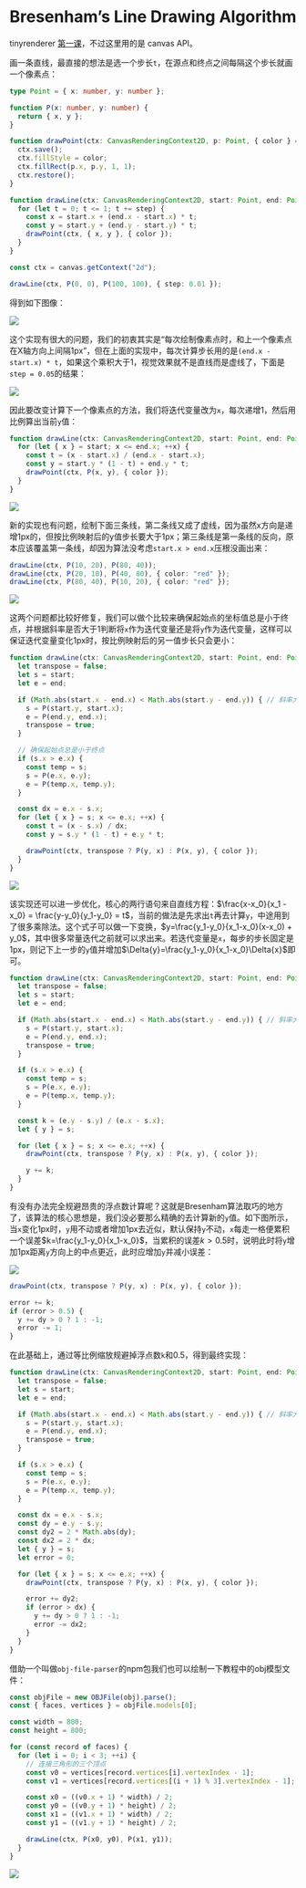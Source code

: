 # Bresenham’s Line Drawing Algorithm

tinyrenderer [第一课](https://github.com/ssloy/tinyrenderer/wiki/Lesson-1:-Bresenham%E2%80%99s-Line-Drawing-Algorithm)，不过这里用的是 canvas API。

画一条直线，最直接的想法是选一个步长`t`，在源点和终点之间每隔这个步长就画一个像素点：

```ts
type Point = { x: number, y: number };

function P(x: number, y: number) {
  return { x, y };
}

function drawPoint(ctx: CanvasRenderingContext2D, p: Point, { color } = { color: 'black' }) {
  ctx.save();
  ctx.fillStyle = color;
  ctx.fillRect(p.x, p.y, 1, 1);
  ctx.restore();
}

function drawLine(ctx: CanvasRenderingContext2D, start: Point, end: Point, { color, step } = { color: 'black', step: 0.01 }) {
  for (let t = 0; t <= 1; t += step) {
    const x = start.x + (end.x - start.x) * t;
    const y = start.y + (end.y - start.y) * t;
    drawPoint(ctx, { x, y }, { color });
  }
}

const ctx = canvas.getContext("2d");

drawLine(ctx, P(0, 0), P(100, 100), { step: 0.01 });
```

<script>
function P(x, y) {
  return { x, y };
}

function drawPoint(ctx, p, { color = 'black' }) {
  ctx.save();
  ctx.fillStyle = color;
  ctx.fillRect(p.x, p.y, 1, 1);
  ctx.restore();
}

function drawLine(ctx, start, end, { color = 'black', step = 0.01 }) {
  for (let t = 0; t <= 1; t += step) {
    const x = start.x + (end.x - start.x) * t;
    const y = start.y + (end.y - start.y) * t;
    drawPoint(ctx, { x, y }, { color });
  }
}
</script>

得到如下图像：

<img src="./naive-algorithm.webp" />

这个实现有很大的问题，我们的初衷其实是“每次绘制像素点时，和上一个像素点在X轴方向上间隔1px”，但在上面的实现中，每次计算步长用的是`(end.x - start.x) * t`，如果这个乘积大于1，视觉效果就不是直线而是虚线了，下面是`step = 0.05`的结果：

<img src="./naive-error.webp" />

因此要改变计算下一个像素点的方法，我们将迭代变量改为`x`，每次递增1，然后用比例算出当前`y`值：

```ts
function drawLine(ctx: CanvasRenderingContext2D, start: Point, end: Point, { color } = { color: 'black' }) {
  for (let { x } = start; x <= end.x; ++x) {
    const t = (x - start.x) / (end.x - start.x);
    const y = start.y * (1 - t) + end.y * t;
    drawPoint(ctx, P(x, y), { color });
  }
}
```

<img src="./opt-algorithm.webp" />

新的实现也有问题，绘制下面三条线，第二条线又成了虚线，因为虽然x方向是递增1px的，但按比例映射后的y值步长要大于1px；第三条线是第一条线的反向，原本应该覆盖第一条线，却因为算法没考虑`start.x > end.x`压根没画出来：

```ts
drawLine(ctx, P(10, 20), P(80, 40));
drawLine(ctx, P(20, 10), P(40, 80), { color: "red" });
drawLine(ctx, P(80, 40), P(10, 20), { color: "red" });
```

<img src="./opt-error.webp" />

这两个问题都比较好修复，我们可以做个比较来确保起始点的坐标值总是小于终点，并根据斜率是否大于1判断将`x`作为迭代变量还是将`y`作为迭代变量，这样可以保证迭代变量变化1px时，按比例映射后的另一值步长只会更小：

```ts
function drawLine(ctx: CanvasRenderingContext2D, start: Point, end: Point, { color } = { color: 'black' }) {
  let transpose = false;
  let s = start;
  let e = end;

  if (Math.abs(start.x - end.x) < Math.abs(start.y - end.y)) { // 斜率大于1，delta y > delta x，转置
    s = P(start.y, start.x);
    e = P(end.y, end.x);
    transpose = true;
  }

  // 确保起始点总是小于终点
  if (s.x > e.x) {
    const temp = s;
    s = P(e.x, e.y);
    e = P(temp.x, temp.y);
  }

  const dx = e.x - s.x;
  for (let { x } = s; x <= e.x; ++x) {
    const t = (x - s.x) / dx;
    const y = s.y * (1 - t) + e.y * t;

    drawPoint(ctx, transpose ? P(y, x) : P(x, y), { color });
  }
}
```

<img src="./opt-fixed.webp" />

该实现还可以进一步优化，核心的两行语句来自直线方程：$\frac{x-x_0}{x_1 - x_0} = \frac{y-y_0}{y_1-y_0} = t$，当前的做法是先求出`t`再去计算`y`，中途用到了很多乘除法。这个式子可以做一下变换，$y=\frac{y_1-y_0}{x_1-x_0}(x-x_0) + y_0$，其中很多常量迭代之前就可以求出来。若迭代变量是`x`，每步的步长固定是1px，则记下上一步的`y`值并增加$\Delta{y}=\frac{y_1-y_0}{x_1-x_0}\Delta{x}$即可。

```ts
function drawLine(ctx: CanvasRenderingContext2D, start: Point, end: Point, { color } = { color: 'black' }) {
  let transpose = false;
  let s = start;
  let e = end;

  if (Math.abs(start.x - end.x) < Math.abs(start.y - end.y)) { // 斜率大于1，delta y > delta x
    s = P(start.y, start.x);
    e = P(end.y, end.x);
    transpose = true;
  }

  if (s.x > e.x) {
    const temp = s;
    s = P(e.x, e.y);
    e = P(temp.x, temp.y);
  }

  const k = (e.y - s.y) / (e.x - s.x);
  let { y } = s;

  for (let { x } = s; x <= e.x; ++x) {
    drawPoint(ctx, transpose ? P(y, x) : P(x, y), { color });

    y += k;
  }
}
```

有没有办法完全规避昂贵的浮点数计算呢？这就是Bresenham算法取巧的地方了，该算法的核心思想是，我们没必要那么精确的去计算新的`y`值。如下图所示，当`x`变化1px时，`y`用不动或者增加1px去近似，默认保持`y`不动，`x`每走一格便累积一个误差$k=\frac{y_1-y_0}{x_1-x_0}$，当累积的误差$k>0.5$时，说明此时将`y`增加1px距离`y`方向上的中点更近，此时应增加`y`并减小误差：

<img src="./Bresenham-algorithm.webp" />

```ts
drawPoint(ctx, transpose ? P(y, x) : P(x, y), { color });

error += k;
if (error > 0.5) {
  y += dy > 0 ? 1 : -1;
  error -= 1;
}
```

在此基础上，通过等比例缩放规避掉浮点数`k`和0.5，得到最终实现：

```ts
function drawLine(ctx: CanvasRenderingContext2D, start: Point, end: Point, { color } = { color: 'black' }) {
  let transpose = false;
  let s = start;
  let e = end;

  if (Math.abs(start.x - end.x) < Math.abs(start.y - end.y)) { // 斜率大于1，delta y > delta x
    s = P(start.y, start.x);
    e = P(end.y, end.x);
    transpose = true;
  }

  if (s.x > e.x) {
    const temp = s;
    s = P(e.x, e.y);
    e = P(temp.x, temp.y);
  }

  const dx = e.x - s.x;
  const dy = e.y - s.y;
  const dy2 = 2 * Math.abs(dy);
  const dx2 = 2 * dx;
  let { y } = s;
  let error = 0;

  for (let { x } = s; x <= e.x; ++x) {
    drawPoint(ctx, transpose ? P(y, x) : P(x, y), { color });

    error += dy2;
    if (error > dx) {
      y += dy > 0 ? 1 : -1;
      error -= dx2;
    }
  }
}
```

借助一个叫做`obj-file-parser`的npm包我们也可以绘制一下教程中的obj模型文件：

```ts
const objFile = new OBJFile(obj).parse();
const { faces, vertices } = objFile.models[0];

const width = 800;
const height = 800;

for (const record of faces) {
  for (let i = 0; i < 3; ++i) {
    // 连接三角形的三个顶点
    const v0 = vertices[record.vertices[i].vertexIndex - 1];
    const v1 = vertices[record.vertices[(i + 1) % 3].vertexIndex - 1];

    const x0 = ((v0.x + 1) * width) / 2;
    const y0 = ((v0.y + 1) * height) / 2;
    const x1 = ((v1.x + 1) * width) / 2;
    const y1 = ((v1.y + 1) * height) / 2;

    drawLine(ctx, P(x0, y0), P(x1, y1));
  }
}
```

<img src="./model.webp" />
